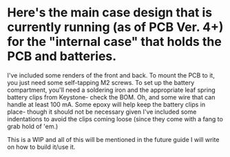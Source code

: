 # Here's the main case design that is currently running (as of PCB Ver. 4+) for the "internal case" that holds the PCB and batteries.
I've included some renders of the front and back. To mount the PCB to it, you just need some self-tapping M2 screws. To set up the battery compartment,
you'll need a soldering iron and the appropriate leaf spring battery clips from Keystone- check the BOM. Oh, and some wire that can handle at least 100 mA.
Some epoxy will help keep the battery clips in place- though it should not be necessary given I've included some indentations to avoid the clips coming loose 
(since they come with a fang to grab hold of 'em.) 

This is a WIP and all of this will be mentioned in the future guide I will write on how to build it/use it.